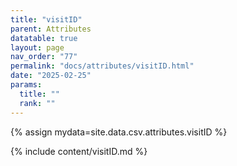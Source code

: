 ```yaml
---
title: "visitID"
parent: Attributes
datatable: true
layout: page
nav_order: "77"
permalink: "docs/attributes/visitID.html"
date: "2025-02-25"
params:
  title: ""
  rank: ""
---
```

{% assign mydata=site.data.csv.attributes.visitID %} 

{% include content/visitID.md %}
